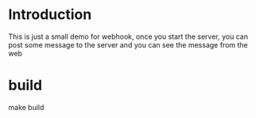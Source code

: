 # Introduction
This is just a small demo for webhook, once you start the server, you can post some message to the server and you can see the message from the web

# build
make build